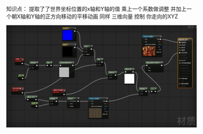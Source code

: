 知识点：  提取了了世界坐标位置的x轴和Y轴的值   乘上一个系数做调整  并加上一个朝X轴和Y轴的正方向移动的平移动画   同样 三维向量 控制 你走向的XYZ

![image](https://github.com/fabiokilling/Ue4/blob/master/%E6%9D%90%E8%B4%A8%E5%8F%98%E8%89%B2.jpg)
